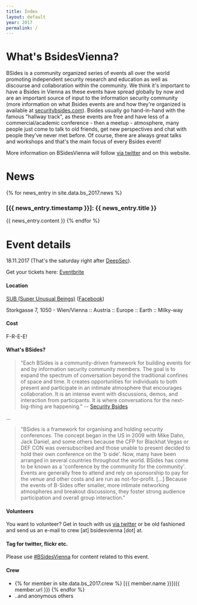 ```yaml
---
title: Index
layout: default
year: 2017
permalink: /
---
```


# What's BsidesVienna?
BSides is a community organized series of events all over the world promoting independent security research and education as well as discourse and collaboration within the community. We think it's important to have a Bsides in Vienna as these events have spread globally by now and are an important source of input to the information security community (more information on what Bsides events are and how they're organized is available at [securitybsides.com](http://www.securitybsides.com)). Bsides usually go hand-in-hand with the famous "hallway track", as these events are free and have less of a commercial/academic conference - then a meetup - atmosphere, many people just come to talk to old friends, get new perspectives and chat with people they've never met before. Of course, there are always great talks and workshops and that's the main focus of every Bsides event!

More information on BSidesVienna will follow [via twitter](https://twitter.com/BSidesVienna) and on this website.

# News

{% for news_entry in site.data.bs_2017.news %}
### [{{ news_entry.timestamp }}]: {{ news_entry.title }}
{{ news_entry.content }}
{% endfor %}


# Event details
18.11.2017 (That's the saturday right after [DeepSec](https://deepsec.net/)).

Get your tickets here: [Eventbrite](https://www.eventbrite.com/e/bsidesvienna-0x7e1-tickets-39168272357#tickets)

#### Location
[SUB (Super Unusual Beings)](http://wtf.sub.wien) ([Facebook](https://www.facebook.com/Sub.wien/))

Storkgasse 7, 1050 - Wien/Vienna :: Austria :: Europe :: Earth :: Milky-way

#### Cost
F-R-E-E!


#### What's BSides?
> "Each BSides is a community-driven framework for building events for and by information security community members.  The goal is to expand the spectrum of conversation beyond the traditional confines of space and time.  It creates opportunities for individuals to both present and participate in an intimate atmosphere that encourages collaboration. It is an intense event with discussions, demos, and interaction from participants. It is where conversations for the next-big-thing are happening."
-- [Security Bsides](http://www.securitybsides.com)

...

> "BSides is a framework for organising and holding security conferences. The concept began in the US in 2009 with Mike Dahn, Jack Daniel, and some others because the CFP for Blackhat Vegas or DEF CON was oversubscribed and those unable to present decided to hold their own conference on the 'b side'. Now, many have been arranged in several countries throughout the world. BSides has come to be known as a 'conference by the community for the community'. Events are generally free to attend and rely on sponsorship to pay for the venue and other costs and are run as not-for-profit. [...]  Because the events of B-Sides offer smaller, more intimate networking atmospheres and breakout discussions, they foster strong audience participation and overall group interaction."


#### Volunteers
You want to volunteer? Get in touch with us [via twitter](https://twitter.com/BSidesVienna)
or be old fashioned and send us an e-mail to crew [at] bsidesvienna [dot] at.

#### Tag for twitter, flickr etc.
Please use [#BSidesVienna](https://twitter.com/search?q=bsidesvienna) for content related to this event.

#### Crew
* {% for member in site.data.bs_2017.crew %} [{{ member.name }}]({{ member.url }}) {% endfor %}
* ..and anonymous others
